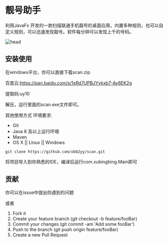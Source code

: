 # 靓号助手

利用JavaFx 开发的一款扫描联通手机靓号的桌面应用，内置多种规则，也可以自定义规则，可以迅速发现靓号。软件每分钟可以发现上千的号码。

![head](/src/main/resources/v1.0.0.png)

## 安装使用

在windows平台，你可以直接下载scan.zip

百度云:https://pan.baidu.com/s/1xRd7UPBJYykxb7-Ay6EK2g

提取码:uy10

解压，运行里面的scan.exe文件即可。


其他使用方式
环境要求:
* Git
* Java 8 及以上运行环境
* Maven
* OS X || Linux || Windows

```
git clone https://github.com/xbb2yy/scan.git
```

将项目导入到你熟悉的IDE，编译后运行com.xubingbing.Main即可

## 贡献
你可以在issue中提出你遇到的问题

或者

1. Fork it
2. Create your feature branch (git checkout -b feature/fooBar)
3. Commit your changes (git commit -am 'Add some fooBar')
4. Push to the branch (git push origin feature/fooBar)
5. Create a new Pull Request
